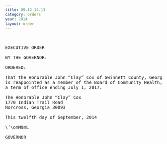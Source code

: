 ```yaml
---
title: 09.12.14.13
category: orders
year: 2014
layout: order
---
```


<pre> 

EXECUTIVE ORDER

BY THE GOVERNOR:

ORDERED:

That the Honorable John “Clay” Cox of Gwinnett County, Georgia,
is reappointed as a member of the Board of Community Health, for
a term of office ending July 1, 2017.

The Honorable John “Clay” Cox
1770 Indian Trail Road
Norcross, Georgia 30093

This twelfth day of September, 2014

\’\omM9mL

GOVERNOR

</pre>
